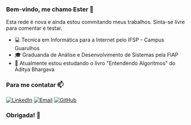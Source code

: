 ### Bem-vindo, me chamo Ester 👋

Esta rede é nova e ainda estou commitando meus trabalhos. Sinta-se livre para comentar e testar.
- 💻 Tecnica em Informática para a Internet pelo IFSP - Campus Guarulhos
- 🎓 Graduanda de Análise e Desenvolvimento de Sistemas pela FIAP
- 🌱 Atualmente estou estudando o livro "Entendendo Algoritmos" do Aditya Bhargava

### Para me contatar 📫

[![LinkedIn](https://img.shields.io/badge/LinkedIn-blue?style=flat-square&logo=linkedin&logoColor=white)]([https://www.linkedin.com/in/seu-perfil-linkedin/](https://www.linkedin.com/in/ester-quintino/))
[![Email](https://img.shields.io/badge/Email-blue?style=flat-square&logo=gmail&logoColor=white)](mailto:esterqdasilva@outlook.com)
[![GitHub](https://img.shields.io/badge/GitHub-181717?style=flat-square&logo=github&logoColor=white)]([https://github.com/seu-usuario](https://github.com/esterquintino))

### Obrigada! 👋

<!--
**esterquintino/esterquintino** is a ✨ _special_ ✨ repository because its `README.md` (this file) appears on your GitHub profile.

Here are some ideas to get you started:

- 🔭 I’m currently working on ...
- 🌱 I’m currently learning ...
- 👯 I’m looking to collaborate on ...
- 🤔 I’m looking for help with ...
- 💬 Ask me about ...
- 📫 How to reach me: ...
- 😄 Pronouns: ...
- ⚡ Fun fact: ...
-->
